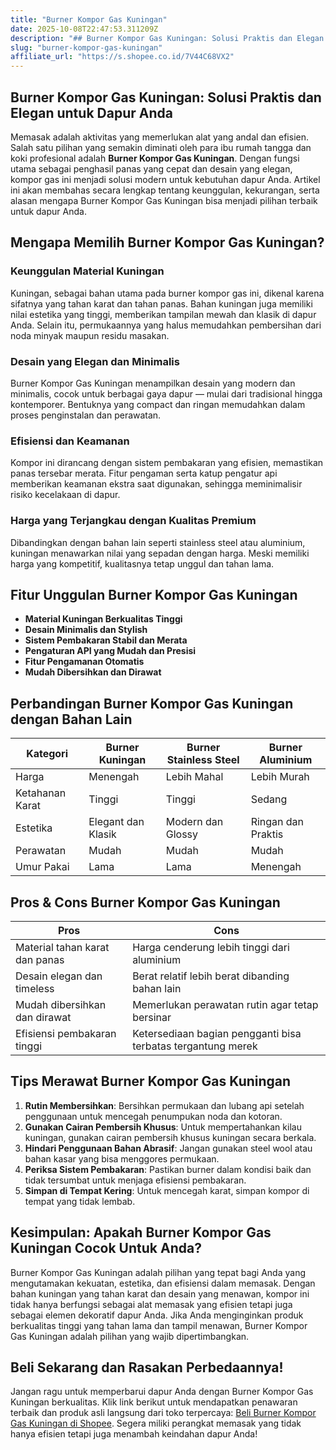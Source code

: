 ```yaml
---
title: "Burner Kompor Gas Kuningan"
date: 2025-10-08T22:47:53.311209Z
description: "## Burner Kompor Gas Kuningan: Solusi Praktis dan Elegan untuk Dapur Anda..."
slug: "burner-kompor-gas-kuningan"
affiliate_url: "https://s.shopee.co.id/7V44C68VX2"
---
```

## Burner Kompor Gas Kuningan: Solusi Praktis dan Elegan untuk Dapur Anda

Memasak adalah aktivitas yang memerlukan alat yang andal dan efisien. Salah satu pilihan yang semakin diminati oleh para ibu rumah tangga dan koki profesional adalah **Burner Kompor Gas Kuningan**. Dengan fungsi utama sebagai penghasil panas yang cepat dan desain yang elegan, kompor gas ini menjadi solusi modern untuk kebutuhan dapur Anda. Artikel ini akan membahas secara lengkap tentang keunggulan, kekurangan, serta alasan mengapa Burner Kompor Gas Kuningan bisa menjadi pilihan terbaik untuk dapur Anda.

## Mengapa Memilih Burner Kompor Gas Kuningan?

### Keunggulan Material Kuningan

Kuningan, sebagai bahan utama pada burner kompor gas ini, dikenal karena sifatnya yang tahan karat dan tahan panas. Bahan kuningan juga memiliki nilai estetika yang tinggi, memberikan tampilan mewah dan klasik di dapur Anda. Selain itu, permukaannya yang halus memudahkan pembersihan dari noda minyak maupun residu masakan.

### Desain yang Elegan dan Minimalis

Burner Kompor Gas Kuningan menampilkan desain yang modern dan minimalis, cocok untuk berbagai gaya dapur — mulai dari tradisional hingga kontemporer. Bentuknya yang compact dan ringan memudahkan dalam proses penginstalan dan perawatan.

### Efisiensi dan Keamanan

Kompor ini dirancang dengan sistem pembakaran yang efisien, memastikan panas tersebar merata. Fitur pengaman serta katup pengatur api memberikan keamanan ekstra saat digunakan, sehingga meminimalisir risiko kecelakaan di dapur.

### Harga yang Terjangkau dengan Kualitas Premium

Dibandingkan dengan bahan lain seperti stainless steel atau aluminium, kuningan menawarkan nilai yang sepadan dengan harga. Meski memiliki harga yang kompetitif, kualitasnya tetap unggul dan tahan lama.

## Fitur Unggulan Burner Kompor Gas Kuningan

- **Material Kuningan Berkualitas Tinggi**  
- **Desain Minimalis dan Stylish**  
- **Sistem Pembakaran Stabil dan Merata**  
- **Pengaturan API yang Mudah dan Presisi**  
- **Fitur Pengamanan Otomatis**  
- **Mudah Dibersihkan dan Dirawat**

## Perbandingan Burner Kompor Gas Kuningan dengan Bahan Lain

| Kategori | Burner Kuningan | Burner Stainless Steel | Burner Aluminium |
| --- | --- | --- | --- |
| Harga | Menengah | Lebih Mahal | Lebih Murah |
| Ketahanan Karat | Tinggi | Tinggi | Sedang |
| Estetika | Elegant dan Klasik | Modern dan Glossy | Ringan dan Praktis |
| Perawatan | Mudah | Mudah | Mudah |
| Umur Pakai | Lama | Lama | Menengah |

## Pros & Cons Burner Kompor Gas Kuningan

| **Pros** | **Cons** |
| --- | --- |
| Material tahan karat dan panas | Harga cenderung lebih tinggi dari aluminium | 
| Desain elegan dan timeless | Berat relatif lebih berat dibanding bahan lain |
| Mudah dibersihkan dan dirawat | Memerlukan perawatan rutin agar tetap bersinar |
| Efisiensi pembakaran tinggi | Ketersediaan bagian pengganti bisa terbatas tergantung merek |

## Tips Merawat Burner Kompor Gas Kuningan

1. **Rutin Membersihkan**: Bersihkan permukaan dan lubang api setelah penggunaan untuk mencegah penumpukan noda dan kotoran.
2. **Gunakan Cairan Pembersih Khusus**: Untuk mempertahankan kilau kuningan, gunakan cairan pembersih khusus kuningan secara berkala.
3. **Hindari Penggunaan Bahan Abrasif**: Jangan gunakan steel wool atau bahan kasar yang bisa menggores permukaan.
4. **Periksa Sistem Pembakaran**: Pastikan burner dalam kondisi baik dan tidak tersumbat untuk menjaga efisiensi pembakaran.
5. **Simpan di Tempat Kering**: Untuk mencegah karat, simpan kompor di tempat yang tidak lembab.

## Kesimpulan: Apakah Burner Kompor Gas Kuningan Cocok Untuk Anda?

Burner Kompor Gas Kuningan adalah pilihan yang tepat bagi Anda yang mengutamakan kekuatan, estetika, dan efisiensi dalam memasak. Dengan bahan kuningan yang tahan karat dan desain yang menawan, kompor ini tidak hanya berfungsi sebagai alat memasak yang efisien tetapi juga sebagai elemen dekoratif dapur Anda. Jika Anda menginginkan produk berkualitas tinggi yang tahan lama dan tampil menawan, Burner Kompor Gas Kuningan adalah pilihan yang wajib dipertimbangkan.

## Beli Sekarang dan Rasakan Perbedaannya!

Jangan ragu untuk memperbarui dapur Anda dengan Burner Kompor Gas Kuningan berkualitas. Klik link berikut untuk mendapatkan penawaran terbaik dan produk asli langsung dari toko terpercaya: [Beli Burner Kompor Gas Kuningan di Shopee](https://s.shopee.co.id/7V44C68VX2). Segera miliki perangkat memasak yang tidak hanya efisien tetapi juga menambah keindahan dapur Anda!